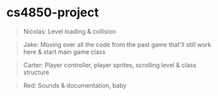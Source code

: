 # cs4850-project

>Nicolas:
Level loading & collision

>Jake:
Moving over all the code from the past game that'll still work here & start main game class

>Carter:
Player controller, player sprites, scrolling level & class structure

>Red:
Sounds & documentation, baby

